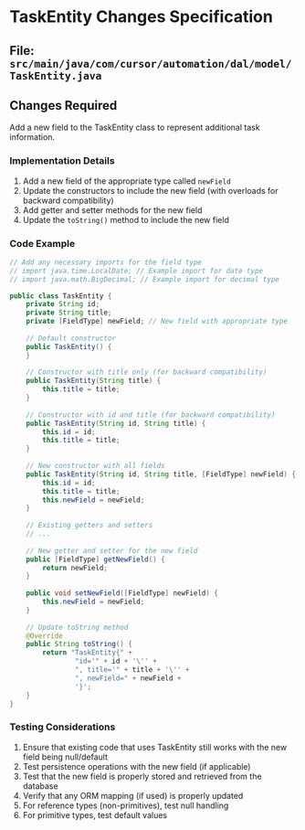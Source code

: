 # TaskEntity Changes Specification

## File: `src/main/java/com/cursor/automation/dal/model/TaskEntity.java`

## Changes Required

Add a new field to the TaskEntity class to represent additional task information.

### Implementation Details

1. Add a new field of the appropriate type called `newField`
2. Update the constructors to include the new field (with overloads for backward compatibility)
3. Add getter and setter methods for the new field
4. Update the `toString()` method to include the new field

### Code Example

```java
// Add any necessary imports for the field type
// import java.time.LocalDate; // Example import for date type
// import java.math.BigDecimal; // Example import for decimal type

public class TaskEntity {
    private String id;
    private String title;
    private [FieldType] newField; // New field with appropriate type
    
    // Default constructor
    public TaskEntity() {
    }
    
    // Constructor with title only (for backward compatibility)
    public TaskEntity(String title) {
        this.title = title;
    }
    
    // Constructor with id and title (for backward compatibility)
    public TaskEntity(String id, String title) {
        this.id = id;
        this.title = title;
    }
    
    // New constructor with all fields
    public TaskEntity(String id, String title, [FieldType] newField) {
        this.id = id;
        this.title = title;
        this.newField = newField;
    }
    
    // Existing getters and setters
    // ... 
    
    // New getter and setter for the new field
    public [FieldType] getNewField() {
        return newField;
    }
    
    public void setNewField([FieldType] newField) {
        this.newField = newField;
    }
    
    // Update toString method
    @Override
    public String toString() {
        return "TaskEntity{" +
                "id='" + id + '\'' +
                ", title='" + title + '\'' +
                ", newField=" + newField +
                '}';
    }
}
```

### Testing Considerations

1. Ensure that existing code that uses TaskEntity still works with the new field being null/default
2. Test persistence operations with the new field (if applicable)
3. Test that the new field is properly stored and retrieved from the database
4. Verify that any ORM mapping (if used) is properly updated
5. For reference types (non-primitives), test null handling
6. For primitive types, test default values 